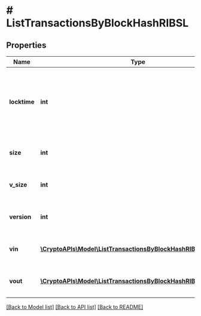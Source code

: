 # # ListTransactionsByBlockHashRIBSL

## Properties

Name | Type | Description | Notes
------------ | ------------- | ------------- | -------------
**locktime** | **int** | Represents the time at which a particular transaction can be added to the blockchain. |
**size** | **int** | Represents the total size of this transaction. |
**v_size** | **int** | Represents the virtual size of this transaction. |
**version** | **int** | Represents transaction version number. |
**vin** | [**\CryptoAPIs\Model\ListTransactionsByBlockHashRIBSLVinInner[]**](ListTransactionsByBlockHashRIBSLVinInner.md) | Represents the transaction inputs. |
**vout** | [**\CryptoAPIs\Model\ListTransactionsByBlockHashRIBSLVoutInner[]**](ListTransactionsByBlockHashRIBSLVoutInner.md) | Represents the transaction outputs. |

[[Back to Model list]](../../README.md#models) [[Back to API list]](../../README.md#endpoints) [[Back to README]](../../README.md)
